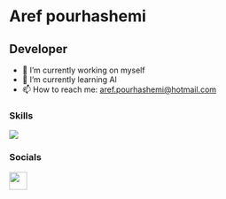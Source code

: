
Aref pourhashemi
===============================

Developer
-----------------------------

- 🔭 I’m currently working on myself
- 🌱 I’m currently learning Al
- 📫 How to reach me: aref.pourhashemi@hotmail.com


                  
### Skills
<p align="left">
  <img src="https://skillicons.dev/icons?i=py,php,kotlin,laravel,html,css" />
</p>
                    
### Socials
<p align="left">
  <a href="https://www.linkedin.com/in/aref-pourhashemi-29bb901a5" target="_blank" rel="noreferrer"><img src="https://skillicons.dev/icons?i=linkedin" width="32" height="32"></a>


